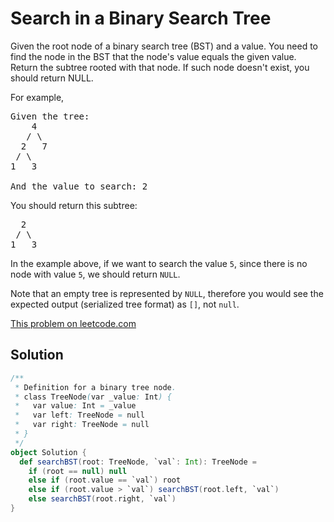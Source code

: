 # Search in a Binary Search Tree

<p>
Given the root node of a binary search tree (BST) and a value. You need to find
the node in the BST that the node&#39;s value equals the given value. Return
the subtree rooted with that node. If such node doesn&#39;t exist, you should
return NULL.
</p>

<p>For example,&nbsp;</p>

<pre>
Given the tree:
    4
   / \
  2   7
 / \
1   3

And the value to search: 2
</pre>

<p>You should return this subtree:</p>

<pre>
  2
 / \
1   3
</pre>

<p>
In the example above, if we want to search the value <code>5</code>, since
there is no node with value <code>5</code>, we should return
<code>NULL</code>.
</p>

<p>
Note that an empty tree is represented by <code>NULL</code>, therefore you
would see the expected output (serialized tree format) as&nbsp;<code>[]</code>,
not <code>null</code>.
</p>

[This problem on leetcode.com](https://leetcode.com/problems/search-in-a-binary-search-tree/)

## Solution

```scala
/**
 * Definition for a binary tree node.
 * class TreeNode(var _value: Int) {
 *   var value: Int = _value
 *   var left: TreeNode = null
 *   var right: TreeNode = null
 * }
 */
object Solution {
  def searchBST(root: TreeNode, `val`: Int): TreeNode =
    if (root == null) null
    else if (root.value == `val`) root
    else if (root.value > `val`) searchBST(root.left, `val`)
    else searchBST(root.right, `val`)
}
```

